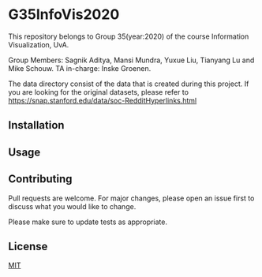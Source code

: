 



# G35InfoVis2020

This repository belongs to Group 35(year:2020) of the course Information Visualization, UvA.

Group Members: Sagnik Aditya, Mansi Mundra, Yuxue Liu, Tianyang Lu and Mike Schouw.
TA in-charge: Inske Groenen.

The data directory consist of the data that is created during this project. If you are looking for the original datasets, please refer to https://snap.stanford.edu/data/soc-RedditHyperlinks.html

## Installation

<!-- Use the package manager [pip](https://pip.pypa.io/en/stable/) to install foobar. -->

<!-- ```bash
pip install foobar
``` -->

## Usage

<!-- ```python
import foobar

foobar.pluralize('word') # returns 'words'
foobar.pluralize('goose') # returns 'geese'
foobar.singularize('phenomena') # returns 'phenomenon'
``` -->

## Contributing
Pull requests are welcome. For major changes, please open an issue first to discuss what you would like to change.

Please make sure to update tests as appropriate.

## License
[MIT](https://choosealicense.com/licenses/mit/)

